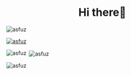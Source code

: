 
<h1 align="center">Hi there👋</h1>
<p align="left"> <img src="https://komarev.com/ghpvc/?username=asfuz&label=Profile%20views&color=0e75b6&style=flat" alt="asfuz" /> </p>

<p align="left"> <a href="https://github.com/ryo-ma/github-profile-trophy"><img src="https://github-profile-trophy.vercel.app/?username=asfuz" alt="asfuz" /></a> </p>


<p><img align="left" src="https://github-readme-stats.vercel.app/api/top-langs?username=asfuz&show_icons=true&locale=en&layout=compact" alt="asfuz" /></p>

<p>&nbsp;<img align="center" src="https://github-readme-stats.vercel.app/api?username=asfuz&show_icons=true&locale=en" alt="asfuz" /></p>

<p><img align="center" src="https://github-readme-streak-stats.herokuapp.com/?user=asfuz&" alt="asfuz" /></p>
